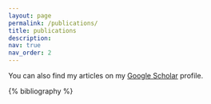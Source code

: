 ```yaml
---
layout: page
permalink: /publications/
title: publications
description: 
nav: true
nav_order: 2
---
```


You can also find my articles on my [Google Scholar](https://scholar.google.fr/citations?user=UcnFUZ8AAAAJ) profile.

<!-- _pages/publications.md -->

<div class="publications">

{% bibliography %}

</div>
